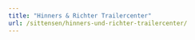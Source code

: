 ```yaml
---
title: "Hinners & Richter Trailercenter"
url: /sittensen/hinners-und-richter-trailercenter/
---
```

